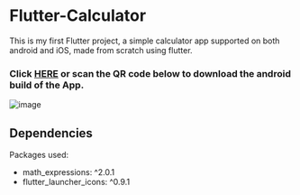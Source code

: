 # Flutter-Calculator
This is my first Flutter project, a simple calculator app supported on both android and iOS, made from scratch using flutter.
### Click [HERE](https://github.com/AlisterBaroi/Flutter-Calculator-Android/raw/master/build/app/outputs/flutter-apk/app-armeabi-v7a-release.apk) or scan the QR code below to download the android build of the App.<br>
![image](https://user-images.githubusercontent.com/44337842/127054891-c82dd325-51fa-44b4-adba-047100201944.png)<br>


## Dependencies
Packages used:
- math_expressions: ^2.0.1
- flutter_launcher_icons: ^0.9.1


